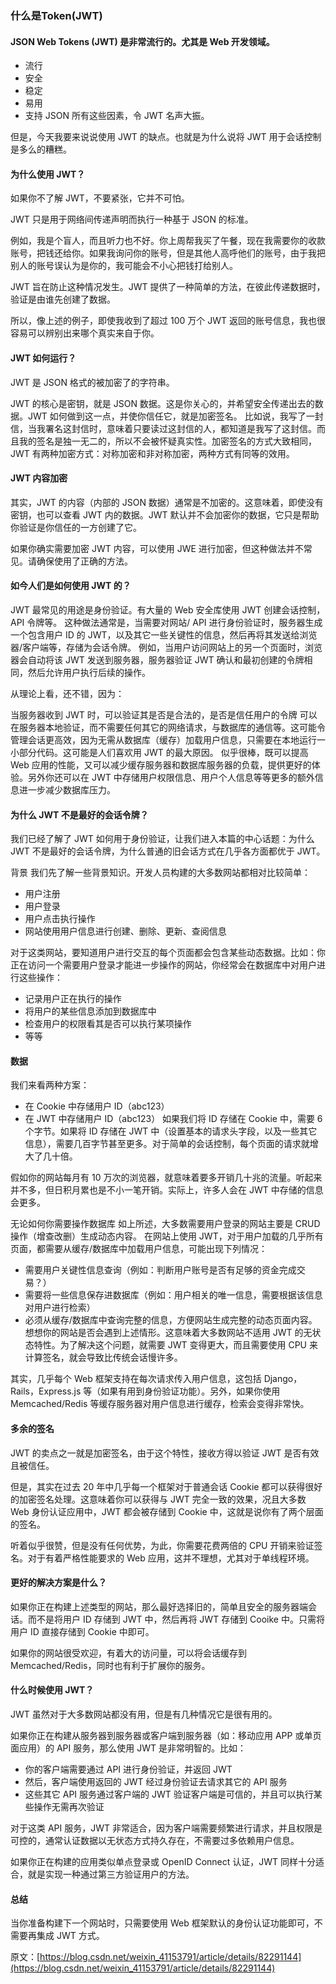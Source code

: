 ### 什么是Token(JWT)

#### JSON Web Tokens (JWT) 是非常流行的。尤其是 Web 开发领域。

- 流行
- 安全
- 稳定
- 易用
- 支持 JSON
所有这些因素，令 JWT 名声大振。

但是，今天我要来说说使用 JWT 的缺点。也就是为什么说将 JWT 用于会话控制是多么的糟糕。

#### 为什么使用 JWT？
如果你不了解 JWT，不要紧张，它并不可怕。

JWT 只是用于网络间传递声明而执行一种基于 JSON 的标准。

例如，我是个盲人，而且听力也不好。你上周帮我买了午餐，现在我需要你的收款账号，把钱还给你。如果我询问你的账号，但是其他人高呼他们的账号，由于我把别人的账号误认为是你的，我可能会不小心把钱打给别人。

JWT 旨在防止这种情况发生。JWT 提供了一种简单的方法，在彼此传递数据时，验证是由谁先创建了数据。

所以，像上述的例子，即使我收到了超过 100 万个 JWT 返回的账号信息，我也很容易可以辨别出来哪个真实来自于你。

#### JWT 如何运行？
JWT 是 JSON 格式的被加密了的字符串。

JWT 的核心是密钥，就是 JSON 数据。这是你关心的，并希望安全传递出去的数据。JWT 如何做到这一点，并使你信任它，就是加密签名。
比如说，我写了一封信，当我署名这封信时，意味着只要读过这封信的人，都知道是我写了这封信。而且我的签名是独一无二的，所以不会被怀疑真实性。加密签名的方式大致相同，JWT 有两种加密方式：对称加密和非对称加密，两种方式有同等的效用。

#### JWT 内容加密
其实，JWT 的内容（内部的 JSON 数据）通常是不加密的。这意味着，即使没有密钥，也可以查看 JWT 内的数据。JWT 默认并不会加密你的数据，它只是帮助你验证是你信任的一方创建了它。

如果你确实需要加密 JWT 内容，可以使用 JWE 进行加密，但这种做法并不常见。请确保使用了正确的方法。

#### 如今人们是如何使用 JWT 的？
JWT 最常见的用途是身份验证。有大量的 Web 安全库使用 JWT 创建会话控制，API 令牌等。
这种做法通常是，当需要对网站/ API 进行身份验证时，服务器生成一个包含用户 ID 的 JWT，以及其它一些关键性的信息，然后再将其发送给浏览器/客户端等，存储为会话令牌。
例如，当用户访问网站上的另一个页面时，浏览器会自动将该 JWT 发送到服务器，服务器验证 JWT 确认和最初创建的令牌相同，然后允许用户执行后续的操作。

从理论上看，还不错，因为：

当服务器收到 JWT 时，可以验证其是否是合法的，是否是信任用户的令牌
可以在服务器本地验证，而不需要任何其它的网络请求，与数据库的通信等。这可能令管理会话更高效，因为无需从数据库（缓存）加载用户信息，只需要在本地运行一小部分代码。这可能是人们喜欢用 JWT 的最大原因。
似乎很棒，既可以提高 Web 应用的性能，又可以减少缓存服务器和数据库服务器的负载，提供更好的体验。另外你还可以在 JWT 中存储用户权限信息、用户个人信息等等更多的额外信息进一步减少数据库压力。

#### 为什么 JWT 不是最好的会话令牌？
我们已经了解了 JWT 如何用于身份验证，让我们进入本篇的中心话题：为什么 JWT 不是最好的会话令牌，为什么普通的旧会话方式在几乎各方面都优于 JWT。

背景
我们先了解一些背景知识。开发人员构建的大多数网站都相对比较简单：
- 用户注册
- 用户登录
- 用户点击执行操作
- 网站使用用户信息进行创建、删除、更新、查阅信息

对于这类网站，要知道用户进行交互的每个页面都会包含某些动态数据。比如：你正在访问一个需要用户登录才能进一步操作的网站，你经常会在数据库中对用户进行这些操作：

- 记录用户正在执行的操作
- 将用户的某些信息添加到数据库中
- 检查用户的权限看其是否可以执行某项操作
- 等等
#### 数据
我们来看两种方案：

- 在 Cookie 中存储用户 ID（abc123）
- 在 JWT 中存储用户 ID（abc123）
如果我们将 ID 存储在 Cookie 中，需要 6 个字节。如果将 ID 存储在 JWT 中（设置基本的请求头字段，以及一些其它信息），需要几百字节甚至更多。对于简单的会话控制，每个页面的请求就增大了几十倍。

假如你的网站每月有 10 万次的浏览器，就意味着要多开销几十兆的流量。听起来并不多，但日积月累也是不小一笔开销。实际上，许多人会在 JWT 中存储的信息会更多。

无论如何你需要操作数据库
如上所述，大多数需要用户登录的网站主要是 CRUD 操作（增查改删）生成动态内容。
在网站上使用 JWT，对于用户加载的几乎所有页面，都需要从缓存/数据库中加载用户信息，可能出现下列情况：
- 需要用户关键性信息查询（例如：判断用户账号是否有足够的资金完成交易？）
- 需要将一些信息保存进数据库（例如：用户相关的唯一信息，需要根据该信息对用户进行检索）
- 必须从缓存/数据库中查询完整的信息，方便网站生成完整的动态页面内容。
想想你的网站是否会遇到上述情形。这意味着大多数网站不适用 JWT 的无状态特性。为了解决这个问题，就需要 JWT 变得更大，而且需要使用 CPU 来计算签名，就会导致比传统会话慢许多。

其实，几乎每个 Web 框架支持在每次请求传入用户信息，这包括 Django，Rails，Express.js 等（如果有用到身份验证功能）。另外，如果你使用 Memcached/Redis 等缓存服务器对用户信息进行缓存，检索会变得非常快。

#### 多余的签名
JWT 的卖点之一就是加密签名，由于这个特性，接收方得以验证 JWT 是否有效且被信任。

但是，其实在过去 20 年中几乎每一个框架对于普通会话 Cookie 都可以获得很好的加密签名处理。这意味着你可以获得与 JWT 完全一致的效果，况且大多数 Web 身份认证应用中，JWT 都会被存储到 Cookie 中，这就是说你有了两个层面的签名。

听着似乎很赞，但是没有任何优势，为此，你需要花费两倍的 CPU 开销来验证签名。对于有着严格性能要求的 Web 应用，这并不理想，尤其对于单线程环境。

#### 更好的解决方案是什么？
如果你正在构建上述类型的网站，那么最好选择旧的，简单且安全的服务器端会话。而不是将用户 ID 存储到 JWT 中，然后再将 JWT 存储到 Cooike 中。只需将用户 ID 直接存储到 Cookie 中即可。

如果你的网站很受欢迎，有着大的访问量，可以将会话缓存到 Memcached/Redis，同时也有利于扩展你的服务。

#### 什么时候使用 JWT？
JWT 虽然对于大多数网站都没有用，但是有几种情况它是很有用的。

如果你正在构建从服务器到服务器或客户端到服务器（如：移动应用 APP 或单页面应用）的 API 服务，那么使用 JWT 是非常明智的。比如：

- 你的客户端需要通过 API 进行身份验证，并返回 JWT
- 然后，客户端使用返回的 JWT 经过身份验证去请求其它的 API 服务
- 这些其它 API 服务通过客户端的 JWT 验证客户端是可信的，并且可以执行某些操作无需再次验证


对于这类 API 服务，JWT 非常适合，因为客户端需要频繁进行请求，并且权限是可控的，通常认证数据以无状态方式持久存在，不需要过多依赖用户信息。

如果你正在构建的应用类似单点登录或 OpenID Connect 认证，JWT 同样十分适合，就是实现一种通过第三方验证用户的方法。

#### 总结
当你准备构建下一个网站时，只需要使用 Web 框架默认的身份认证功能即可，不需要再集成 JWT 方式。

原文：[https://blog.csdn.net/weixin_41153791/article/details/82291144](https://blog.csdn.net/weixin_41153791/article/details/82291144)


